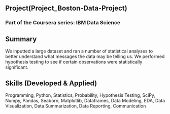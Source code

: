 ## Project(Project_Boston-Data-Project)
### Part of the Coursera series: IBM Data Science
    
## Summary
We inputted a large dataset and ran a number of statistical analyses to better understand what messages the data may be telling us.  We performed hypothesis testing to see if certain observations were statistically significant. 

## Skills (Developed & Applied)
Programming, Python, Statistics, Probability, Hypothesis Testing, SciPy, Numpy, Pandas, Seaborn, Matplotlib, Dataframes, Data Modeling, EDA, Data Visualization, Data Summarization, Data Reporting, Communication
    